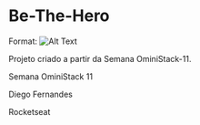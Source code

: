# Be-The-Hero

Format: ![Alt Text](https://user-images.githubusercontent.com/62043171/78032791-ed511480-733b-11ea-83ce-ba061edeec89.png)

Projeto criado a partir da Semana OminiStack-11.

Semana OminiStack 11

Diego Fernandes

Rocketseat
